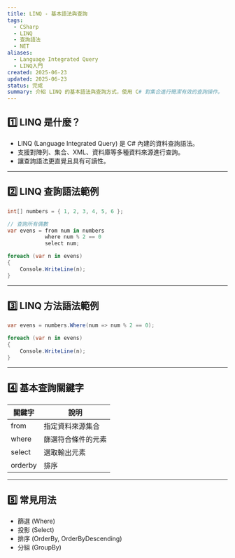 ```yaml
---
title: LINQ - 基本語法與查詢
tags:
  - CSharp
  - LINQ
  - 查詢語法
  - NET
aliases:
  - Language Integrated Query
  - LINQ入門
created: 2025-06-23
updated: 2025-06-23
status: 完成
summary: 介紹 LINQ 的基本語法與查詢方式，使用 C# 對集合進行簡潔有效的查詢操作。
---
```

## 1️⃣ LINQ 是什麼？

- LINQ (Language Integrated Query) 是 C# 內建的資料查詢語法。
- 支援對陣列、集合、XML、資料庫等多種資料來源進行查詢。
- 讓查詢語法更直覺且具有可讀性。

---
## 2️⃣ LINQ 查詢語法範例

```csharp
int[] numbers = { 1, 2, 3, 4, 5, 6 };

// 查詢所有偶數
var evens = from num in numbers
            where num % 2 == 0
            select num;

foreach (var n in evens)
{
    Console.WriteLine(n);
}
```

---
## 3️⃣ LINQ 方法語法範例

```csharp
var evens = numbers.Where(num => num % 2 == 0);

foreach (var n in evens)
{
    Console.WriteLine(n);
}
```

---
## 4️⃣ 基本查詢關鍵字

| 關鍵字     | 說明        |
| ------- | --------- |
| from    | 指定資料來源集合  |
| where   | 篩選符合條件的元素 |
| select  | 選取輸出元素    |
| orderby | 排序        |

---
## 5️⃣ 常見用法

- 篩選 (Where)
- 投影 (Select)
- 排序 (OrderBy, OrderByDescending)
- 分組 (GroupBy)